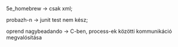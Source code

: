 5e_homebrew -> csak xml;

probazh-n -> junit test nem kész;

oprend nagybeadando -> C-ben, process-ek közötti kommunikáció megvalósítása
